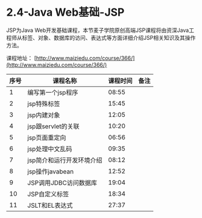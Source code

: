 # 2.4-Java Web基础-JSP

JSP为Java Web开发基础课程，本节麦子学院原创高端JSP课程将由资深Java工程师从标签、对象、数据库的访问、表达式等方面详细介绍JSP相关知识及其操作方法。

课程地址：  [http://www.maiziedu.com/course/366/](http://www.maiziedu.com/course/366/)

| 序号 | 课程名称 | 课程时间 | 备注 | 
| --- | --- | --- | --- | 
| 1 |编写第一个jsp程序 | 08:55 | |
| 2 |jsp特殊标签 | 15:45 | |
| 3 |jsp内建对象 | 12:05 | |
| 4 |jsp跟servlet的关联 | 10:20 | |
| 5 |jsp页面重定向 | 06:56 | |
| 6 |jsp处理中文乱码 | 09:35 | |
| 7 |jsp简介和运行开发环境介绍 | 08:12 | |
| 8 |jsp操作javabean | 12:52 | |
| 9 |JSP调用JDBC访问数据库 | 19:04 | |
| 10 |JSP自定义标签 | 18:34 | |
| 11 |JSLT和EL表达式 | 27:37 | |

